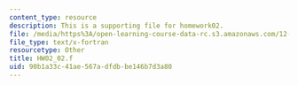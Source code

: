 ```yaml
---
content_type: resource
description: This is a supporting file for homework02.
file: /media/https%3A/open-learning-course-data-rc.s3.amazonaws.com/12-010-computational-methods-of-scientific-programming-fall-2011/90b1a33c41ae567adfdbbe146b7d3a80_HW02_02.f
file_type: text/x-fortran
resourcetype: Other
title: HW02_02.f
uid: 90b1a33c-41ae-567a-dfdb-be146b7d3a80
---
```

